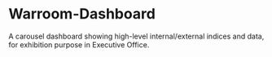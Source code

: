 # Warroom-Dashboard
A carousel dashboard showing high-level internal/external indices and data, for exhibition purpose in Executive Office.

